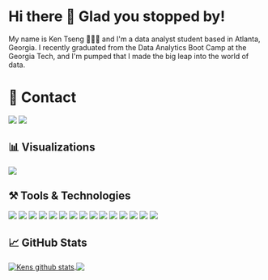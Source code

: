 # Hi there 👋 Glad you stopped by!
My name is Ken Tseng 👩🏻‍💻 and I'm a data analyst student based in Atlanta, Georgia. I recently graduated from the Data Analytics Boot Camp at the Georgia Tech, and I'm pumped that I made the big leap into the world of data. 

# 📱 Contact
<a href="mailto:wave0918362269@gmail.con"><img src="https://img.shields.io/badge/Gmail-D14836?style=for-the-badge&logo=gmail&logoColor=white"></img></a>
<a href="https://www.linkedin.com/in/ken-tseng-28a077211/" target="_blank"><img src="https://img.shields.io/badge/LinkedIn-0077B5?style=for-the-badge&logo=linkedin&logoColor=white"></img></a>

## 📊 Visualizations
<a href="https://public.tableau.com/app/profile/ken.tseng5514#!/?newProfile=&activeTab=0"><img src="https://img.shields.io/badge/Tableau-E97627?style=for-the-badge&logo=tableau&logoColor=white"></img></a>

## ⚒️ Tools & Technologies
<img src="https://img.shields.io/badge/Python-14354C?style=for-the-badge&logo=python&logoColor=white"></img>
<img src="https://img.shields.io/badge/Pandas-150458?style=for-the-badge&logo=pandas&logoColor=white"></img>
<img src="https://img.shields.io/badge/PostgreSQL-316192?style=for-the-badge&logo=postgresql&logoColor=white"></img>
<img src="https://img.shields.io/badge/SQLite-07405E?style=for-the-badge&logo=sqlite&logoColor=white"></img>
<img src="https://img.shields.io/badge/MongoDB-4EA94B?style=for-the-badge&logo=mongodb&logoColor=white"></img>
<img src="https://img.shields.io/badge/Plotly-3F4F75?style=for-the-badge&logo=plotly&logoColor=white"></img>
<img src="https://img.shields.io/badge/D3.js-F9A03C?style=for-the-badge&logo=d3.js&logoColor=white"></img>
<img src="https://img.shields.io/badge/JavaScript-F7DF1E?style=for-the-badge&logo=javascript&logoColor=black"></img>
<img src="https://img.shields.io/badge/Flask-000000?style=for-the-badge&logo=flask&logoColor=white"></img>
<img src="https://img.shields.io/badge/HTML5-E34F26?style=for-the-badge&logo=html5&logoColor=white"></img>
<img src="https://img.shields.io/badge/CSS3-1572B6?style=for-the-badge&logo=css3&logoColor=white"></img>
<img src="https://img.shields.io/badge/Bootstrap-563D7C?style=for-the-badge&logo=bootstrap&logoColor=white"></img>
<img src="https://img.shields.io/badge/Microsoft_Excel-217346?style=for-the-badge&logo=microsoft-excel&logoColor=white"></img>
<img src="https://img.shields.io/badge/Google_Cloud-4285F4?style=for-the-badge&logo=google-cloud&logoColor=white"></img>
<img src="https://img.shields.io/badge/Visual_Studio_Code-0078D4?style=for-the-badge&logo=visual%20studio%20code&logoColor=white"></img>

## 📈 GitHub Stats
<a href="https://github.com/Ken52093">
 <img align="center" src="https://github-readme-stats.vercel.app/api?username=Ken52093&show_icons=true&theme=vue-dark&line_height=20" alt="Kens github stats"/>
</a>

<a href="https://github.com/Ken52093">
  <img align="center" src="https://github-readme-stats.vercel.app/api/top-langs/?username=Ken52093&layout=compact&theme=vue-dark" />
</a>

